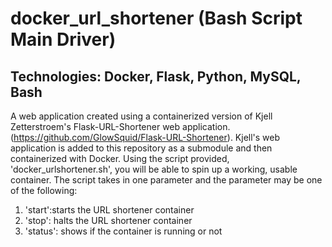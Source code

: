 # docker_url_shortener (Bash Script Main Driver)
## Technologies: Docker, Flask, Python, MySQL, Bash

A web application created using a containerized version of Kjell Zetterstroem's Flask-URL-Shortener web application.
(https://github.com/GlowSquid/Flask-URL-Shortener). Kjell's web application is added to this repository as a submodule and
then containerized with Docker. Using the script provided, 'docker_urlshortener.sh', you will be able to spin up a working,
usable container. The script takes in one parameter and the parameter may be one of the following:
1. 'start':starts the URL shortener container 
2. 'stop': halts the URL shortener container
3. 'status': shows if the container is running or not
